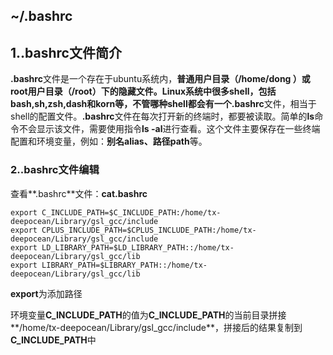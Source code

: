 ## ~/.bashrc

## 1..bashrc文件简介

 **.bashrc**文件是一个存在于ubuntu系统内，**普通用户目录（/home/dong ）**或**root用户目录（/root）**下的隐藏文件。Linux系统中很多shell，包括bash,sh,zsh,dash和korn等，不管哪种shell都会有一个**.bashrc**文件，相当于shell的配置文件。**.bashrc**文件在每次打开新的终端时，都要被读取。简单的**ls**命令不会显示该文件，需要使用指令**ls -al**进行查看。这个文件主要保存在一些终端配置和环境变量，例如：**别名alias、路径path**等。

### 2..bashrc文件编辑

查看**.bashrc**文件：**cat.bashrc**















```
export C_INCLUDE_PATH=$C_INCLUDE_PATH:/home/tx-deepocean/Library/gsl_gcc/include
export CPLUS_INCLUDE_PATH=$CPLUS_INCLUDE_PATH:/home/tx-deepocean/Library/gsl_gcc/include
export LD_LIBRARY_PATH=$LD_LIBRARY_PATH::/home/tx-deepocean/Library/gsl_gcc/lib
export LIBRARY_PATH=$LIBRARY_PATH::/home/tx-deepocean/Library/gsl_gcc/lib
```

**export**为添加路径

环境变量**C_INCLUDE_PATH**的值为**C_INCLUDE_PATH**的当前目录拼接**/home/tx-deepocean/Library/gsl_gcc/include**，拼接后的结果复制到**C_INCLUDE_PATH**中



